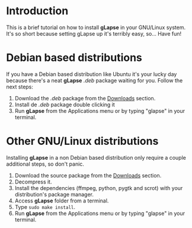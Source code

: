# Introduction #

This is a brief tutorial on how to install **gLapse** in your GNU/Linux system. It's so short because setting gLapse up it's terribly easy, so... Have fun!


# Debian based distributions #

If you have a Debian based distribution like Ubuntu it's your lucky day because there's a neat **gLapse** _.deb_ package waiting for you. Follow the next steps:

  1. Download the _.deb_ package from the [Downloads](http://code.google.com/p/glapse/downloads/list) section.
  1. Install de _.deb_ package double clicking it
  1. Run **gLapse** from the Applications menu or by typing "glapse" in your terminal.


# Other GNU/Linux distributions #

Installing **gLapse** in a non Debian based distribution only require a couple additional steps, so don't panic.

  1. Download the source package from the [Downloads](http://code.google.com/p/glapse/downloads/list) section.
  1. Decompress it.
  1. Install the dependencies (ffmpeg, python, pygtk and scrot) with your distribution's package manager.
  1. Access **gLapse** folder from a terminal.
  1. Type `sudo make install`.
  1. Run **gLapse** from the Applications menu or by typing "glapse" in your terminal.